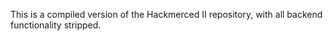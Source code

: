 This is a compiled version of the Hackmerced II repository, with all backend functionality stripped.